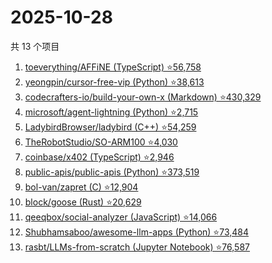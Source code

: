 # 2025-10-28

共 13 个项目

<!-- BEGIN GITHUB -->
<!-- 最后更新时间 2025-10-28 10:20:42 +0800 -->
1. [toeverything/AFFiNE (TypeScript) ⭐56,758](https://github.com/toeverything/AFFiNE)
1. [yeongpin/cursor-free-vip (Python) ⭐38,613](https://github.com/yeongpin/cursor-free-vip)
1. [codecrafters-io/build-your-own-x (Markdown) ⭐430,329](https://github.com/codecrafters-io/build-your-own-x)
1. [microsoft/agent-lightning (Python) ⭐2,715](https://github.com/microsoft/agent-lightning)
1. [LadybirdBrowser/ladybird (C++) ⭐54,259](https://github.com/LadybirdBrowser/ladybird)
1. [TheRobotStudio/SO-ARM100 ⭐4,030](https://github.com/TheRobotStudio/SO-ARM100)
1. [coinbase/x402 (TypeScript) ⭐2,946](https://github.com/coinbase/x402)
1. [public-apis/public-apis (Python) ⭐373,519](https://github.com/public-apis/public-apis)
1. [bol-van/zapret (C) ⭐12,904](https://github.com/bol-van/zapret)
1. [block/goose (Rust) ⭐20,629](https://github.com/block/goose)
1. [qeeqbox/social-analyzer (JavaScript) ⭐14,066](https://github.com/qeeqbox/social-analyzer)
1. [Shubhamsaboo/awesome-llm-apps (Python) ⭐73,484](https://github.com/Shubhamsaboo/awesome-llm-apps)
1. [rasbt/LLMs-from-scratch (Jupyter Notebook) ⭐76,587](https://github.com/rasbt/LLMs-from-scratch)
<!-- END GITHUB -->